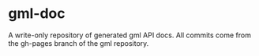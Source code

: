 # gml-doc

A write-only repository of generated gml API docs. All commits come from the gh-pages branch of the gml repository.
